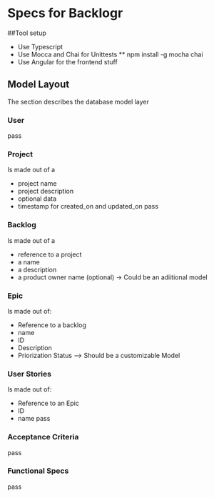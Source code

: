 # Specs for Backlogr

##Tool setup

* Use Typescript
* Use Mocca and Chai for Unittests
** npm install -g mocha chai
* Use Angular for the frontend stuff

## Model Layout

The section describes the database model layer

### User

pass

### Project
Is made out of a

* project name
* project description
* optional data
* timestamp for created_on and updated_on
pass

### Backlog
Is made out of a
* reference to a project
* a name
* a description
* a product owner name (optional) -> Could be an adiitional model


### Epic
Is made out of:
* Reference to a backlog
* name
* ID
* Description
* Priorization Status --> Should be a customizable Model



### User Stories
Is made out of:
* Reference to an Epic
* ID
* name
pass


### Acceptance Criteria
pass

### Functional Specs
pass

